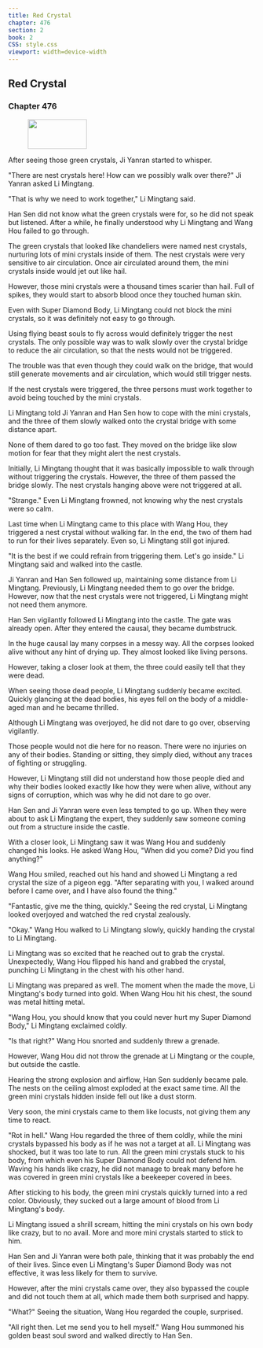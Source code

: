 ```yaml
---
title: Red Crystal
chapter: 476
section: 2
book: 2
CSS: style.css
viewport: width=device-width
---
```


## Red Crystal

### Chapter 476

<figure>
	<img src="../Images/gem.gif" alt="" id="gem" width="120" height="60" />
</figure>

After seeing those green crystals, Ji Yanran started to whisper.

"There are nest crystals here! How can we possibly walk over there?" Ji Yanran asked Li Mingtang.

"That is why we need to work together," Li Mingtang said.

Han Sen did not know what the green crystals were for, so he did not speak but listened. After a while, he finally understood why Li Mingtang and Wang Hou failed to go through.

The green crystals that looked like chandeliers were named nest crystals, nurturing lots of mini crystals inside of them. The nest crystals were very sensitive to air circulation. Once air circulated around them, the mini crystals inside would jet out like hail.

However, those mini crystals were a thousand times scarier than hail. Full of spikes, they would start to absorb blood once they touched human skin.

Even with Super Diamond Body, Li Mingtang could not block the mini crystals, so it was definitely not easy to go through.

Using flying beast souls to fly across would definitely trigger the nest crystals. The only possible way was to walk slowly over the crystal bridge to reduce the air circulation, so that the nests would not be triggered.

The trouble was that even though they could walk on the bridge, that would still generate movements and air circulation, which would still trigger nests.

If the nest crystals were triggered, the three persons must work together to avoid being touched by the mini crystals.

Li Mingtang told Ji Yanran and Han Sen how to cope with the mini crystals, and the three of them slowly walked onto the crystal bridge with some distance apart.

None of them dared to go too fast. They moved on the bridge like slow motion for fear that they might alert the nest crystals.

Initially, Li Mingtang thought that it was basically impossible to walk through without triggering the crystals. However, the three of them passed the bridge slowly. The nest crystals hanging above were not triggered at all.

"Strange." Even Li Mingtang frowned, not knowing why the nest crystals were so calm.

Last time when Li Mingtang came to this place with Wang Hou, they triggered a nest crystal without walking far. In the end, the two of them had to run for their lives separately. Even so, Li Mingtang still got injured.

"It is the best if we could refrain from triggering them. Let's go inside." Li Mingtang said and walked into the castle.

Ji Yanran and Han Sen followed up, maintaining some distance from Li Mingtang. Previously, Li Mingtang needed them to go over the bridge. However, now that the nest crystals were not triggered, Li Mingtang might not need them anymore.

Han Sen vigilantly followed Li Mingtang into the castle. The gate was already open. After they entered the causal, they became dumbstruck.

In the huge causal lay many corpses in a messy way. All the corpses looked alive without any hint of drying up. They almost looked like living persons.

However, taking a closer look at them, the three could easily tell that they were dead.

When seeing those dead people, Li Mingtang suddenly became excited. Quickly glancing at the dead bodies, his eyes fell on the body of a middle-aged man and he became thrilled.

Although Li Mingtang was overjoyed, he did not dare to go over, observing vigilantly.

Those people would not die here for no reason. There were no injuries on any of their bodies. Standing or sitting, they simply died, without any traces of fighting or struggling.

However, Li Mingtang still did not understand how those people died and why their bodies looked exactly like how they were when alive, without any signs of corruption, which was why he did not dare to go over.

Han Sen and Ji Yanran were even less tempted to go up. When they were about to ask Li Mingtang the expert, they suddenly saw someone coming out from a structure inside the castle.

With a closer look, Li Mingtang saw it was Wang Hou and suddenly changed his looks. He asked Wang Hou, "When did you come? Did you find anything?"

Wang Hou smiled, reached out his hand and showed Li Mingtang a red crystal the size of a pigeon egg. "After separating with you, I walked around before I came over, and I have also found the thing."

"Fantastic, give me the thing, quickly." Seeing the red crystal, Li Mingtang looked overjoyed and watched the red crystal zealously.

"Okay." Wang Hou walked to Li Mingtang slowly, quickly handing the crystal to Li Mingtang.

Li Mingtang was so excited that he reached out to grab the crystal. Unexpectedly, Wang Hou flipped his hand and grabbed the crystal, punching Li Mingtang in the chest with his other hand.

Li Mingtang was prepared as well. The moment when the made the move, Li Mingtang's body turned into gold. When Wang Hou hit his chest, the sound was metal hitting metal.

"Wang Hou, you should know that you could never hurt my Super Diamond Body," Li Mingtang exclaimed coldly.

"Is that right?" Wang Hou snorted and suddenly threw a grenade.

However, Wang Hou did not throw the grenade at Li Mingtang or the couple, but outside the castle.

Hearing the strong explosion and airflow, Han Sen suddenly became pale. The nests on the ceiling almost exploded at the exact same time. All the green mini crystals hidden inside fell out like a dust storm.

Very soon, the mini crystals came to them like locusts, not giving them any time to react.

"Rot in hell." Wang Hou regarded the three of them coldly, while the mini crystals bypassed his body as if he was not a target at all. Li Mingtang was shocked, but it was too late to run. All the green mini crystals stuck to his body, from which even his Super Diamond Body could not defend him. Waving his hands like crazy, he did not manage to break many before he was covered in green mini crystals like a beekeeper covered in bees.

After sticking to his body, the green mini crystals quickly turned into a red color. Obviously, they sucked out a large amount of blood from Li Mingtang's body.

Li Mingtang issued a shrill scream, hitting the mini crystals on his own body like crazy, but to no avail. More and more mini crystals started to stick to him.

Han Sen and Ji Yanran were both pale, thinking that it was probably the end of their lives. Since even Li Mingtang's Super Diamond Body was not effective, it was less likely for them to survive.

However, after the mini crystals came over, they also bypassed the couple and did not touch them at all, which made them both surprised and happy.

"What?" Seeing the situation, Wang Hou regarded the couple, surprised.

"All right then. Let me send you to hell myself." Wang Hou summoned his golden beast soul sword and walked directly to Han Sen.